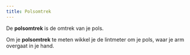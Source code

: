 ```yaml
---
title: Polsomtrek
---
```


De **polsomtrek** is de omtrek van je pols.

Om je **polsomtrek** te meten wikkel je de lintmeter om je pols, waar je arm overgaat in je hand.